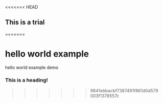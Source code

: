 <<<<<<< HEAD
## This is a trial
=======
# hello world example
hello world example demo

### This is a heading!
>>>>>>> 9841ebbacbf7387491f861d0d579003f1378557c
